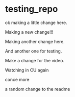 # testing_repo

ok making a little change here.

Making a new change!!!

Making another change here.

And another one for testing.

Make a change for the video.

Watching in CU
 again


conce more

a random change to the readme
